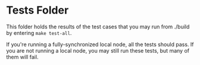 # Tests Folder

This folder holds the results of the test cases that you may run from ./build by entering `make test-all`.

If you're running a fully-synchronized local node, all the tests should pass. If you are not running a local node, you may still run these tests, but many of them will fail.
